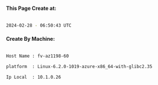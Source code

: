 
   
#### This Page Create at:

```bash

2024-02-28 - 06:50:43 UTC

```

#### Create By Machine:

```bash

Host Name : fv-az1198-60

platform  : Linux-6.2.0-1019-azure-x86_64-with-glibc2.35

Ip Local  : 10.1.0.26

```

